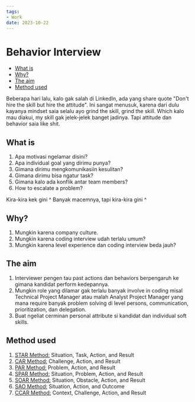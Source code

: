 ```yaml
---
tags:
- Work
date: 2023-10-22
---
```


# Behavior Interview

- [What is](#what-is)
- [Why?](#why)
- [The aim](#the-aim)
- [Method used](#method-used)



Beberapa hari lalu, kalo gak salah di LinkedIn, ada yang share quote "Don't hire the skill but hire the attitude". Ini sangat menusuk, karena dari dulu kayanya mindset saia selalu ayo grind the skill, grind the skill. Which kalo mau diakui, my skill gak jelek-jelek banget jadinya. Tapi attitude dan behavior saia like shit.



## What is

1. Apa motivasi ngelamar disini?
2. Apa individual goal yang dirimu punya?
3. Gimana dirimu mengkomunikasiin kesulitan?
4. Gimana dirimu bisa ngatur task?
5. Gimana kalo ada konflik antar team members?
6. How to escalate a problem?

Kira-kira kek gini ^
Banyak macemnya, tapi kira-kira gini ^



## Why?

1. Mungkin karena company culture.
2. Mungkin karena coding interview udah terlalu umum?
3. Mungkin karena level experience dan coding interview beda jauh?



## The aim

1. Interviewer pengen tau past actions dan behaviors berpengaruh ke gimana kandidat perform kedepannya.
2. Mungkin role yang dilamar gak terlalu banyak involve in coding misal Technical Project Manager atau malah Analyst Project Manager yang mana require banyak problem solving di level persons, communication, prioritization, dan delegation.
3. Buat ngeliat cerminan personal attribute si kandidat dan individual soft skills.



## Method used

1. <ins>STAR Method:</ins> Situation, Task, Action, and Result
2. <ins>CAR Method:</ins> Challenge, Action, and Result
3. <ins>PAR Method:</ins> Problem, Action, and Result
4. <ins>SPAR Method:</ins> Situation, Problem, Action, and Result
5. <ins>SOAR Method:</ins> Situation, Obstacle, Action, and Result
6. <ins>SAO Method:</ins> Situation, Action, and Outcome
7. <ins>CCAR Method:</ins> Context, Challenge, Action, and Result

